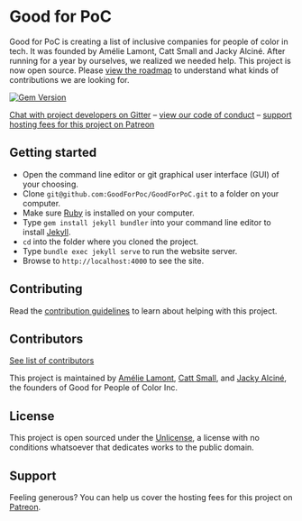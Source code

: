 # Good for PoC

Good for PoC is creating a list of inclusive companies for people of color in tech. It was founded by Amélie Lamont, Catt Small and Jacky Alciné. After running for a year by ourselves, we realized we needed help. This project is now open source. Please [view the roadmap](https://github.com/GoodForPoC/GoodForPoC/projects/1) to understand what kinds of contributions we are looking for.

[![Gem Version](https://badge.fury.io/rb/jekyll.svg)](https://badge.fury.io/rb/jekyll)

[Chat with project developers on Gitter](https://gitter.im/GoodForPoC/Lobby?utm_source=share-link&utm_medium=link&utm_campaign=share-link) – [view our code of conduct](https://github.com/GoodForPoC/GoodForPoC/blob/master/docs/CODE_OF_CONDUCT.md) – [support hosting fees for this project on Patreon](https://www.patreon.com/goodforpoc)

## Getting started
- Open the command line editor or git graphical user interface (GUI) of your choosing.
- Clone `git@github.com:GoodForPoc/GoodForPoC.git` to a folder on your computer.
- Make sure [Ruby](https://www.ruby-lang.org/) is installed on your computer.
- Type `gem install jekyll bundler` into your command line editor to install [Jekyll](https://jekyllrb.com/).
- `cd` into the folder where you cloned the project.
- Type `bundle exec jekyll serve` to run the website server.
- Browse to `http://localhost:4000` to see the site.

## Contributing
Read the [contribution guidelines](https://github.com/GoodForPoC/GoodForPoC/blob/master/docs/CONTRIBUTING.md) to learn about helping with this project.

## Contributors
[See list of contributors](https://github.com/GoodForPoC/GoodForPoC/graphs/contributors)

This project is maintained by [Amélie Lamont](https://github.com/almnt), [Catt Small](https://github.com/cattsmall), and [Jacky Alciné](https://github.com/jalcine), the founders of Good for People of Color Inc.

## License
This project is open sourced under the [Unlicense](https://github.com/GoodForPoC/GoodForPoC/blob/master/LICENSE), a license with no conditions whatsoever that dedicates works to the public domain.

## Support
Feeling generous? You can help us cover the hosting fees for this project on [Patreon](https://www.patreon.com/goodforpoc).
